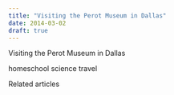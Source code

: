 ```yaml
---
title: "Visiting the Perot Museum in Dallas"
date: 2014-03-02
draft: true
---
```


Visiting the Perot Museum in Dallas  
  
  
  
  
  

<!--more-->  
  
homeschool science travel

Related articles

